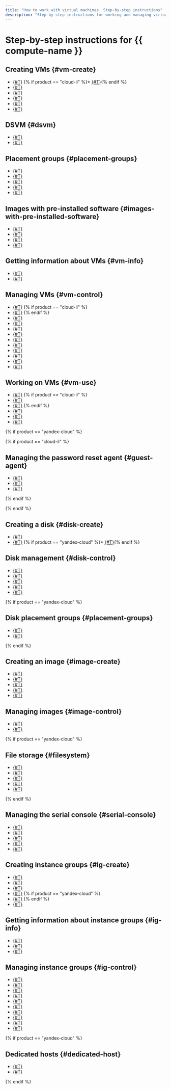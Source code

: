 ```yaml
---
title: "How to work with virtual machines. Step-by-step instructions"
description: "Step-by-step instructions for working and managing virtual machines in the Yandex Cloud. From the article you will learn how to create virtual machines, manage resources, connect to them using SSH, RDP and PowerShell. Learn more about working with disks, images and hosts."
---
```


# Step-by-step instructions for {{ compute-name }}

## Creating VMs {#vm-create}

* [{#T}](vm-create/create-linux-vm.md)
{% if product == "cloud-il" %}* [{#T}](vm-create/create-windows-vm.md){% endif %}
* [{#T}](vm-create/create-from-disks.md)
* [{#T}](vm-create/create-from-snapshots.md)
* [{#T}](vm-create/create-from-user-image.md)
* [{#T}](vm-create/create-vm-with-gpu.md)
* [{#T}](vm-create/create-preemptible-vm.md)

## DSVM {#dsvm}

* [{#T}](dsvm/index.md)
* [{#T}](dsvm/quickstart.md)

## Placement groups {#placement-groups}

* [{#T}](placement-groups/create.md)
* [{#T}](placement-groups/delete.md)
* [{#T}](placement-groups/create-vm-in-pg.md)
* [{#T}](placement-groups/add-vm.md)
* [{#T}](placement-groups/delete-vm.md)

## Images with pre-installed software {#images-with-pre-installed-software}

* [{#T}](images-with-pre-installed-software/create.md)
* [{#T}](images-with-pre-installed-software/setup.md)
* [{#T}](images-with-pre-installed-software/operate.md)
* [{#T}](images-with-pre-installed-software/get-list.md)

## Getting information about VMs {#vm-info}

* [{#T}](vm-info/get-info.md)
* [{#T}](vm-info/get-serial-port-output.md)

## Managing VMs {#vm-control}

* [{#T}](vm-control/vm-stop-and-start.md)
{% if product == "cloud-il" %}
* [{#T}](vm-control/vm-reset-password.md)
{% endif %}
* [{#T}](vm-control/vm-attach-disk.md)
* [{#T}](vm-control/vm-detach-disk.md)
* [{#T}](vm-control/vm-change-zone.md)
* [{#T}](vm-control/vm-change-folder.md)
* [{#T}](vm-control/vm-attach-public-ip.md)
* [{#T}](vm-control/vm-detach-public-ip.md)
* [{#T}](vm-control/vm-set-static-ip.md)
* [{#T}](vm-control/vm-update.md)
* [{#T}](vm-control/vm-update-resources.md)
* [{#T}](vm-control/vm-delete.md)

## Working on VMs {#vm-use}

* [{#T}](vm-connect/ssh.md)
{% if product == "cloud-il" %}
* [{#T}](vm-connect/rdp.md)
* [{#T}](vm-connect/powershell.md)
{% endif %}
* [{#T}](vm-connect/auth-inside-vm.md)
* [{#T}](vm-operate/install-nvidia-drivers.md)
* [{#T}](vm-connect/recovery-access.md)


{% if product == "yandex-cloud" %}

{% if product == "cloud-il" %}

## Managing the password reset agent {#guest-agent}

* [{#T}](vm-guest-agent/check.md)
* [{#T}](vm-guest-agent/install.md)
* [{#T}](vm-guest-agent/uninstall.md)

{% endif %}

{% endif %}

## Creating a disk {#disk-create}

* [{#T}](disk-create/empty.md)
* [{#T}](disk-create/empty-disk-blocksize.md)
{% if product == "yandex-cloud" %}* [{#T}](disk-create/nonreplicated.md){% endif %}

## Disk management {#disk-control}

* [{#T}](disk-control/create-snapshot.md)
* [{#T}](disk-control/update.md)
* [{#T}](disk-control/disk-change-folder.md)
* [{#T}](disk-control/delete.md)
* [{#T}](snapshot-control/delete.md)

{% if product == "yandex-cloud" %}

## Disk placement groups {#placement-groups}

* [{#T}](disk-placement-groups/create.md)
* [{#T}](disk-placement-groups/remove-disk.md)

{% endif %}

## Creating an image {#image-create}

* [{#T}](image-create/custom-image.md)
* [{#T}](image-create/upload.md)
* [{#T}](image-create/create-from-disk.md)
* [{#T}](image-create/create-from-snapshot.md)
* [{#T}](image-create/create-from-image.md)

## Managing images {#image-control}

* [{#T}](image-control/get-list.md)
* [{#T}](image-control/delete.md)

{% if product == "yandex-cloud" %}

## File storage {#filesystem}

* [{#T}](filesystem/create.md)
* [{#T}](filesystem/attach-to-vm.md)
* [{#T}](filesystem/detach-from-vm.md)
* [{#T}](filesystem/update.md)
* [{#T}](filesystem/delete.md)

{% endif %}

## Managing the serial console {#serial-console}

* [{#T}](serial-console/index.md)
* [{#T}](serial-console/connect-ssh.md)
* [{#T}](serial-console/connect-cli.md)
* [{#T}](serial-console/windows-sac.md)
* [{#T}](serial-console/disable.md)

## Creating instance groups {#ig-create}

* [{#T}](instance-groups/create-fixed-group.md)
* [{#T}](instance-groups/create-with-balancer.md)
* [{#T}](instance-groups/create-with-load-balancer.md)
* [{#T}](instance-groups/create-autoscaled-group.md)
{% if product == "yandex-cloud" %}
* [{#T}](instance-groups/create-with-coi.md)
{% endif %}
* [{#T}](instance-groups/create-from-yaml.md)

## Getting information about instance groups {#ig-info}

* [{#T}](instance-groups/get-list.md)
* [{#T}](instance-groups/get-info.md)
* [{#T}](instance-groups/get-list-instances.md)

## Managing instance groups {#ig-control}

* [{#T}](instance-groups/update.md)
* [{#T}](instance-groups/update-from-yaml.md)
* [{#T}](instance-groups/enable-autohealing.md)
* [{#T}](instance-groups/deploy/rolling-update.md)
* [{#T}](instance-groups/deploy/zero-downtime.md)
* [{#T}](instance-groups/pause-processes.md)
* [{#T}](instance-groups/resume-processes.md)
* [{#T}](instance-groups/stop.md)
* [{#T}](instance-groups/start.md)
* [{#T}](instance-groups/delete.md)

{% if product == "yandex-cloud" %}

## Dedicated hosts {#dedicated-host}

* [{#T}](dedicated-host/running-host-group-vms.md)
* [{#T}](dedicated-host/running-host-vms.md)

{% endif %}
